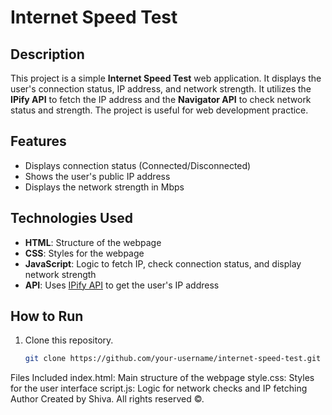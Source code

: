 # Internet Speed Test

## Description
This project is a simple **Internet Speed Test** web application. It displays the user's connection status, IP address, and network strength. It utilizes the **IPify API** to fetch the IP address and the **Navigator API** to check network status and strength. The project is useful for web development practice.

## Features
- Displays connection status (Connected/Disconnected)
- Shows the user's public IP address
- Displays the network strength in Mbps

## Technologies Used
- **HTML**: Structure of the webpage
- **CSS**: Styles for the webpage
- **JavaScript**: Logic to fetch IP, check connection status, and display network strength
- **API**: Uses [IPify API](https://www.ipify.org/) to get the user's IP address

## How to Run
1. Clone this repository.
   ```bash
   git clone https://github.com/your-username/internet-speed-test.git
Files Included
index.html: Main structure of the webpage
style.css: Styles for the user interface
script.js: Logic for network checks and IP fetching
Author
Created by Shiva.
All rights reserved ©.
